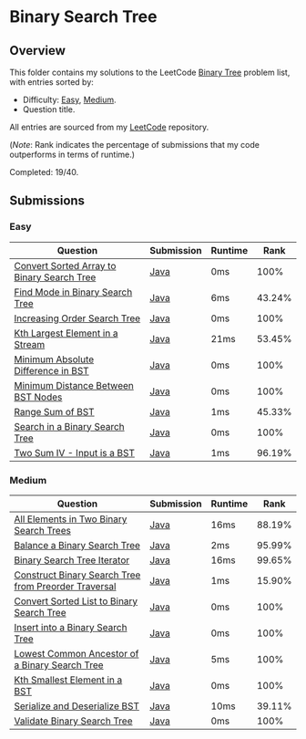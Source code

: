 # Binary Search Tree

## Overview
This folder contains my solutions to the LeetCode [Binary Tree](https://leetcode.com/problem-list/binary-search-tree/) problem list,
with entries sorted by:
- Difficulty: [Easy](#easy), [Medium](#medium).
- Question title.

All entries are sourced from my [LeetCode](https://github.com/shumarb/leetcode) repository.

(*Note*: Rank indicates the percentage of submissions that my code outperforms in terms of runtime.)

Completed: 19/40.

## Submissions
### Easy
| Question                                                                                                                            | Submission                                                                                                  | Runtime | Rank   |
|-------------------------------------------------------------------------------------------------------------------------------------|-------------------------------------------------------------------------------------------------------------|---------|--------|
| [Convert Sorted Array to Binary Search Tree](https://leetcode.com/problems/convert-sorted-array-to-binary-search-tree/description/) | [Java](https://github.com/shumarb/leetcode/blob/main/submissions/ConvertSortedArrayToBinarySearchTree.java) | 0ms     | 100%   |
| [Find Mode in Binary Search Tree](https://leetcode.com/problems/find-mode-in-binary-search-tree/description/)                       | [Java](https://github.com/shumarb/leetcode/blob/main/submissions/FindModeInBinarySearchTree.java)           | 6ms     | 43.24% |
| [Increasing Order Search Tree](https://leetcode.com/problems/increasing-order-search-tree/description/)                             | [Java](https://github.com/shumarb/leetcode/blob/main/submissions/IncreasingOrderSearchTree.java)            | 0ms     | 100%   |
| [Kth Largest Element in a Stream](https://leetcode.com/problems/kth-largest-element-in-a-stream/description/)                       | [Java](https://github.com/shumarb/leetcode/blob/main/submissions/KthLargest.java)                           | 21ms    | 53.45% |
| [Minimum Absolute Difference in BST](https://leetcode.com/problems/minimum-absolute-difference-in-bst/description/)                 | [Java](https://github.com/shumarb/leetcode/blob/main/submissions/MinimumAbsoluteDifferenceInBST.java)       | 0ms     | 100%   |
| [Minimum Distance Between BST Nodes](https://leetcode.com/problems/minimum-distance-between-bst-nodes/description/)                 | [Java](https://github.com/shumarb/leetcode/blob/main/submissions/MinimumDistanceBetweenBSTNodes.java)       | 0ms     | 100%   |
| [Range Sum of BST](https://leetcode.com/problems/range-sum-of-bst/description/)                                                     | [Java](https://github.com/shumarb/leetcode/blob/main/submissions/RangeSumOfBST.java)                        | 1ms     | 45.33% |
| [Search in a Binary Search Tree](https://leetcode.com/problems/search-in-a-binary-search-tree/description/)                         | [Java](https://github.com/shumarb/leetcode/blob/main/submissions/SearchInABinarySearchTree.java)            | 0ms     | 100%   |
| [Two Sum IV - Input is a BST](https://leetcode.com/problems/two-sum-iv-input-is-a-bst/description/)                                 | [Java](https://github.com/shumarb/leetcode/blob/main/submissions/TwoSumFourInputIsABST.java)                | 1ms     | 96.19% |

### Medium
| Question                                                                                                                                                | Submission                                                                                                            | Runtime | Rank   |
|---------------------------------------------------------------------------------------------------------------------------------------------------------|-----------------------------------------------------------------------------------------------------------------------|---------|--------|
| [All Elements in Two Binary Search Trees](https://leetcode.com/problems/all-elements-in-two-binary-search-trees/description/)                           | [Java](https://github.com/shumarb/leetcode/blob/main/submissions/AllElementsInTwoBinarySearchTrees.java)              | 16ms    | 88.19% |
| [Balance a Binary Search Tree](https://leetcode.com/problems/balance-a-binary-search-tree/description/)                                                 | [Java](https://github.com/shumarb/leetcode/blob/main/submissions/BalanceABinarySearchTree.java)                       | 2ms     | 95.99% |
| [Binary Search Tree Iterator](https://leetcode.com/problems/binary-search-tree-iterator/description/)                                                   | [Java](https://github.com/shumarb/leetcode/blob/main/submissions/BinarySearchTreeIterator.java)                       | 16ms    | 99.65% |
| [Construct Binary Search Tree from Preorder Traversal](https://leetcode.com/problems/construct-binary-search-tree-from-preorder-traversal/description/) | [Java](https://github.com/shumarb/leetcode/blob/main/submissions/ConstructBinarySearchTreeFromPreorderTraversal.java) | 1ms     | 15.90% |
| [Convert Sorted List to Binary Search Tree](https://leetcode.com/problems/convert-sorted-list-to-binary-search-tree/description/)                       | [Java](https://github.com/shumarb/leetcode/blob/main/submissions/ConvertSortedListToBinarySearchTree.java)            | 0ms     | 100%   |
| [Insert into a Binary Search Tree](https://leetcode.com/problems/insert-into-a-binary-search-tree/description/)                                         | [Java](https://github.com/shumarb/leetcode/blob/main/submissions/InsertIntoABinarySearchTree.java)                    | 0ms     | 100%   |
| [Lowest Common Ancestor of a Binary Search Tree](https://leetcode.com/problems/lowest-common-ancestor-of-a-binary-search-tree/description/)             | [Java](https://github.com/shumarb/leetcode/blob/main/submissions/LowestCommonAncestorOfABinarySearchTree.java)        | 5ms     | 100%   |
| [Kth Smallest Element in a BST](https://leetcode.com/problems/kth-smallest-element-in-a-bst/description/)                                               | [Java](https://github.com/shumarb/leetcode/blob/main/submissions/KthSmallestElementInABST.java)                       | 0ms     | 100%   |
| [Serialize and Deserialize BST](https://leetcode.com/problems/serialize-and-deserialize-bst/description/)                                               | [Java](https://github.com/shumarb/leetcode/blob/main/submissions/SerializeAndDeserializeBST.java)                     | 10ms    | 39.11% |
| [Validate Binary Search Tree](https://leetcode.com/problems/validate-binary-search-tree/description/)                                                   | [Java](https://github.com/shumarb/leetcode/blob/main/submissions/ValidateBinarySearchTree.java)                       | 0ms     | 100%   | 
